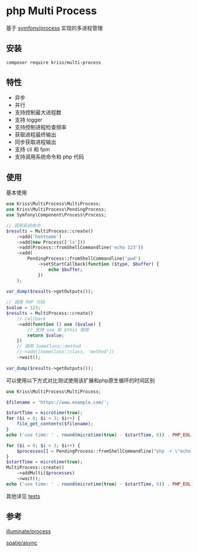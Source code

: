 # php Multi Process

基于 [symfony/process](https://github.com/symfony/process) 实现的多进程管理

## 安装

```bash
composer require kriss/multi-process
```

## 特性

- 异步
- 并行
- 支持控制最大进程数
- 支持 logger
- 支持控制进程检查频率
- 获取进程最终输出
- 同步获取进程输出
- 支持 cli 和 fpm
- 支持调用系统命令和 php 代码

## 使用

基本使用

```php
use Kriss\MultiProcess\MultiProcess;
use Kriss\MultiProcess\PendingProcess;
use Symfony\Component\Process\Process;

// 调用系统命令
$results = MultiProcess::create()
    ->add('hostname')
    ->add(new Process(['ls']))
    ->add(Process::fromShellCommandline('echo 123'))
    ->add(
        PendingProcess::fromShellCommandline('pwd')
            ->setStartCallback(function ($type, $buffer) {
                echo $buffer;
            })
    );
    
var_dump($results->getOutputs());

// 调用 PHP 代码
$value = 123;
$results = MultiProcess::create()
    // callback
    ->add(function () use ($value) {
        // 支持 use 和 $this 使用
        return $value;
    })
    // 调用 SomeClass::method
    //->add([SomeClass::class, 'method'])
    ->wait();
    
var_dump($results->getOutputs());
```

可以使用以下方式对比测试使用该扩展和php原生循环的时间区别

```php
use Kriss\MultiProcess\MultiProcess;

$filename = 'https://www.example.com/';

$startTime = microtime(true);
for ($i = 0; $i < 3; $i++) {
    file_get_contents($filename);
}
echo ('use time: ' . round(microtime(true) - $startTime, 6)) . PHP_EOL; // 3秒以上

for ($i = 0; $i < 3; $i++) {
    $processes[] = PendingProcess::fromShellCommandline("php -r \"echo file_get_contents('$filename');\"");
}
$startTime = microtime(true);
MultiProcess::create()
    ->addMulti($processes)
    ->wait();
echo ('use time: ' . round(microtime(true) - $startTime, 6)) . PHP_EOL; // 1秒多
```

其他详见 [tests](./tests)

## 参考

[illuminate/process](https://github.com/illuminate/process)

[spatie/async](https://github.com/spatie/async)